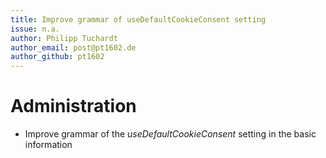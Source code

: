 ```yaml
---
title: Improve grammar of useDefaultCookieConsent setting
issue: n.a.
author: Philipp Tuchardt
author_email: post@pt1602.de
author_github: pt1602
---
```

# Administration
* Improve grammar of the _useDefaultCookieConsent_ setting in the basic information
